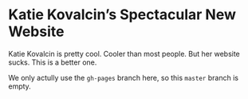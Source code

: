# Katie Kovalcin’s Spectacular New Website

Katie Kovalcin is pretty cool. Cooler than most people. But her website sucks. This is a better one.

We only actully use the `gh-pages` branch here, so this `master` branch is empty.